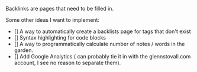 Backlinks are pages that need to be filled in. 

Some other ideas I want to implement: 
- [] A way to automatically create a backlists page for tags that don't exist
- [] Syntax highlighting for code blocks
- [] A way to programmatically calculate number of notes / words in the garden. 
- [] Add Google Analytics ( can probably tie it in with the glennstovall.com account, I see no reason to separate them).